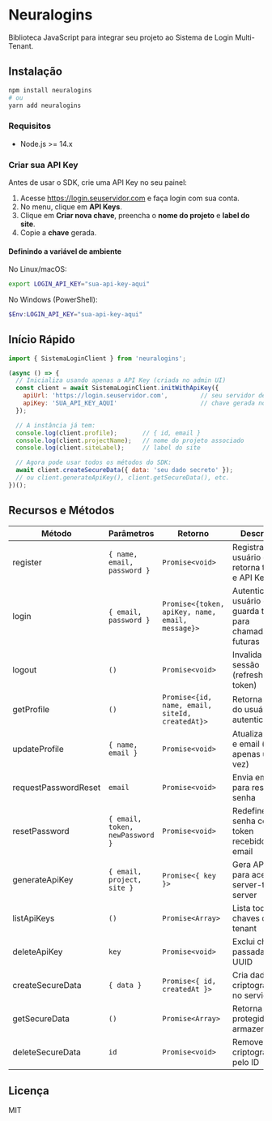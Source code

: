 # Neuralogins
Biblioteca JavaScript para integrar seu projeto ao Sistema de Login Multi-Tenant.

## Instalação

```bash
npm install neuralogins
# ou
yarn add neuralogins
```

### Requisitos
- Node.js >= 14.x

### Criar sua API Key
Antes de usar o SDK, crie uma API Key no seu painel:
1. Acesse https://login.seuservidor.com e faça login com sua conta.
2. No menu, clique em **API Keys**.
3. Clique em **Criar nova chave**, preencha o **nome do projeto** e **label do site**.
4. Copie a **chave** gerada.

#### Definindo a variável de ambiente

No Linux/macOS:

```bash
export LOGIN_API_KEY="sua-api-key-aqui"
```

No Windows (PowerShell):

```powershell
$Env:LOGIN_API_KEY="sua-api-key-aqui"
```

## Início Rápido

```js
import { SistemaLoginClient } from 'neuralogins';

(async () => {
  // Inicializa usando apenas a API Key (criada no admin UI)
  const client = await SistemaLoginClient.initWithApiKey({
    apiUrl: 'https://login.seuservidor.com',         // seu servidor de login
    apiKey: 'SUA_API_KEY_AQUI'                       // chave gerada no dashboard
  });

  // A instância já tem:
  console.log(client.profile);       // { id, email }
  console.log(client.projectName);   // nome do projeto associado
  console.log(client.siteLabel);     // label do site

  // Agora pode usar todos os métodos do SDK:
  await client.createSecureData({ data: 'seu dado secreto' });
  // ou client.generateApiKey(), client.getSecureData(), etc.
})();
```

## Recursos e Métodos

| Método               | Parâmetros                       | Retorno                                           | Descrição                                                |
|----------------------|----------------------------------|---------------------------------------------------|----------------------------------------------------------|
| register             | `{ name, email, password }`      | `Promise<void>`                                   | Registra novo usuário e retorna token e API Key         |
| login                | `{ email, password }`            | `Promise<{token, apiKey, name, email, message}>`  | Autentica usuário e guarda token para chamadas futuras   |
| logout               | `()`                             | `Promise<void>`                                   | Invalida a sessão (refresh token)                       |
| getProfile           | `()`                             | `Promise<{id, name, email, siteId, createdAt}>`   | Retorna dados do usuário autenticado                    |
| updateProfile        | `{ name, email }`                | `Promise<void>`                                   | Atualiza nome e email (válido apenas uma vez)           |
| requestPasswordReset | `email`                          | `Promise<void>`                                   | Envia email para reset de senha                          |
| resetPassword        | `{ email, token, newPassword }`  | `Promise<void>`                                   | Redefine senha com token recebido por email             |
| generateApiKey       | `{ email, project, site }`       | `Promise<{ key }>`                                | Gera API Key para acesso server-to-server               |
| listApiKeys          | `()`                             | `Promise<Array>`                                  | Lista todas as chaves do tenant                          |
| deleteApiKey         | `key`                            | `Promise<void>`                                   | Exclui chave passada por UUID                            |
| createSecureData     | `{ data }`                       | `Promise<{ id, createdAt }>`                     | Cria dados criptografados no servidor                    |
| getSecureData        | `()`                             | `Promise<Array>`                                  | Retorna dados protegidos armazenados                     |
| deleteSecureData     | `id`                             | `Promise<void>`                                   | Remove dado criptografado pelo ID                        |

## Licença
MIT
